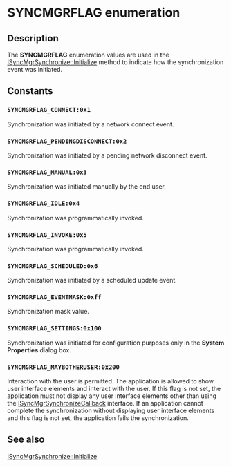 # SYNCMGRFLAG enumeration

## Description

The **SYNCMGRFLAG** enumeration values are used in the [ISyncMgrSynchronize::Initialize](https://learn.microsoft.com/windows/desktop/api/mobsync/nf-mobsync-isyncmgrsynchronize-initialize) method to indicate how the synchronization event was initiated.

## Constants

### `SYNCMGRFLAG_CONNECT:0x1`

Synchronization was initiated by a network connect event.

### `SYNCMGRFLAG_PENDINGDISCONNECT:0x2`

Synchronization was initiated by a pending network disconnect event.

### `SYNCMGRFLAG_MANUAL:0x3`

Synchronization was initiated manually by the end user.

### `SYNCMGRFLAG_IDLE:0x4`

Synchronization was programmatically invoked.

### `SYNCMGRFLAG_INVOKE:0x5`

Synchronization was programmatically invoked.

### `SYNCMGRFLAG_SCHEDULED:0x6`

Synchronization was initiated by a scheduled update event.

### `SYNCMGRFLAG_EVENTMASK:0xff`

Synchronization mask value.

### `SYNCMGRFLAG_SETTINGS:0x100`

Synchronization was initiated for configuration purposes only in the **System Properties** dialog box.

### `SYNCMGRFLAG_MAYBOTHERUSER:0x200`

Interaction with the user is permitted. The application is allowed to show user interface elements and interact with the user. If this flag is not set, the application must not display any user interface elements other than using the [ISyncMgrSynchronizeCallback](https://learn.microsoft.com/windows/desktop/api/mobsync/nn-mobsync-isyncmgrsynchronizecallback) interface. If an application cannot complete the synchronization without displaying user interface elements and this flag is not set, the application fails the synchronization.

## See also

[ISyncMgrSynchronize::Initialize](https://learn.microsoft.com/windows/desktop/api/mobsync/nf-mobsync-isyncmgrsynchronize-initialize)